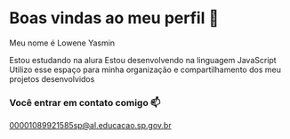 # Boas vindas ao meu perfil 💖

Meu nome é Lowene Yasmin

Estou estudando na alura
Estou desenvolvendo na linguagem JavaScript
Utilizo esse espaço para minha organização e compartilhamento dos meu projetos desenvolvidos

### Você entrar em contato comigo 📫
00001089921585sp@al.educacao.sp.gov.br
